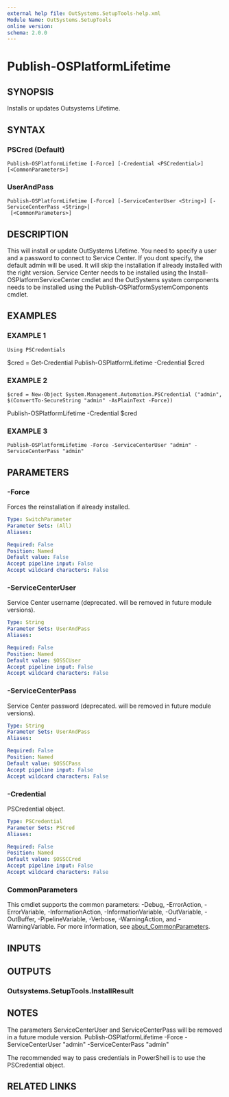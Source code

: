 ```yaml
---
external help file: OutSystems.SetupTools-help.xml
Module Name: OutSystems.SetupTools
online version:
schema: 2.0.0
---
```


# Publish-OSPlatformLifetime

## SYNOPSIS
Installs or updates Outsystems Lifetime.

## SYNTAX

### PSCred (Default)
```
Publish-OSPlatformLifetime [-Force] [-Credential <PSCredential>] [<CommonParameters>]
```

### UserAndPass
```
Publish-OSPlatformLifetime [-Force] [-ServiceCenterUser <String>] [-ServiceCenterPass <String>]
 [<CommonParameters>]
```

## DESCRIPTION
This will install or update OutSystems Lifetime.
You need to specify a user and a password to connect to Service Center.
If you dont specify, the default admin will be used.
It will skip the installation if already installed with the right version.
Service Center needs to be installed using the Install-OSPlatformServiceCenter cmdlet and the OutSystems system components needs to be installed using the Publish-OSPlatformSystemComponents cmdlet.

## EXAMPLES

### EXAMPLE 1
```
Using PSCredentials
```

$cred = Get-Credential
Publish-OSPlatformLifetime -Credential $cred

### EXAMPLE 2
```
$cred = New-Object System.Management.Automation.PSCredential ("admin", $(ConvertTo-SecureString "admin" -AsPlainText -Force))
```

Publish-OSPlatformLifetime -Credential $cred

### EXAMPLE 3
```
Publish-OSPlatformLifetime -Force -ServiceCenterUser "admin" -ServiceCenterPass "admin"
```

## PARAMETERS

### -Force
Forces the reinstallation if already installed.

```yaml
Type: SwitchParameter
Parameter Sets: (All)
Aliases:

Required: False
Position: Named
Default value: False
Accept pipeline input: False
Accept wildcard characters: False
```

### -ServiceCenterUser
Service Center username (deprecated.
will be removed in future module versions).

```yaml
Type: String
Parameter Sets: UserAndPass
Aliases:

Required: False
Position: Named
Default value: $OSSCUser
Accept pipeline input: False
Accept wildcard characters: False
```

### -ServiceCenterPass
Service Center password (deprecated.
will be removed in future module versions).

```yaml
Type: String
Parameter Sets: UserAndPass
Aliases:

Required: False
Position: Named
Default value: $OSSCPass
Accept pipeline input: False
Accept wildcard characters: False
```

### -Credential
PSCredential object.

```yaml
Type: PSCredential
Parameter Sets: PSCred
Aliases:

Required: False
Position: Named
Default value: $OSSCCred
Accept pipeline input: False
Accept wildcard characters: False
```

### CommonParameters
This cmdlet supports the common parameters: -Debug, -ErrorAction, -ErrorVariable, -InformationAction, -InformationVariable, -OutVariable, -OutBuffer, -PipelineVariable, -Verbose, -WarningAction, and -WarningVariable. For more information, see [about_CommonParameters](http://go.microsoft.com/fwlink/?LinkID=113216).

## INPUTS

## OUTPUTS

### Outsystems.SetupTools.InstallResult
## NOTES
The parameters ServiceCenterUser and ServiceCenterPass will be removed in a future module version.
Publish-OSPlatformLifetime -Force -ServiceCenterUser "admin" -ServiceCenterPass "admin"

The recommended way to pass credentials in PowerShell is to use the PSCredential object.

## RELATED LINKS
